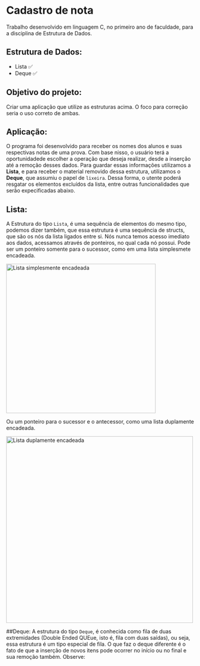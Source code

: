 # Cadastro de nota
Trabalho desenvolvido em linguagem C, no primeiro ano de faculdade, para a disciplina de Estrutura de Dados.

## Estrutura de Dados:
* Lista ✅
* Deque ✅

## Objetivo do projeto:
Criar uma aplicação que utilize as estruturas acima. O foco para correção seria o uso correto de ambas.

## Aplicação:
O programa foi desenvolvido para receber os nomes dos alunos e suas respectivas notas de uma prova. Com base nisso, o usuário terá a oportunidadede escolher a operação que deseja realizar, desde a inserção até a remoção desses dados. Para guardar essas informações utilizamos a **Lista**, e para receber o material removido dessa estrutura, utilizamos o **Deque**, que assumiu o papel de `lixeira`. Dessa forma, o utente poderá resgatar os elementos excluídos da lista, entre outras funcionalidades que serão expecificadas abaixo.

## Lista:
A Estrutura do tipo `Lista`, é uma sequência de elementos do mesmo tipo, podemos dizer também, que essa estrutura é uma sequência de structs, que são os nós da lista ligados entre si. Nós nunca temos acesso imediato aos dados, acessamos através de ponteiros, no qual cada nó possui. Pode ser um ponteiro somente para o sucessor, como em uma lista simplesmete encadeada.

<img src="https://github.com/anabias/Cadastro-de-nota/blob/main/listaSimple.jpg" alt="Lista simplesmente encadeada" width="400"/>

Ou um ponteiro para o sucessor e o antecessor, como uma lista duplamente encadeada.

<img src="https://github.com/anabias/Cadastro-de-nota/blob/main/listaDupla.jpg" alt="Lista duplamente encadeada" width="500"/>

##Deque:
A estrutura do tipo `Deque`, é conhecida como fila de duas extremidades (Double Ended QUEue, isto é, fila com duas saídas), ou seja, essa estrutura é um tipo especial de fila. O que faz o deque diferente é o fato de que a inserção de novos itens pode ocorrer no início ou no final e sua remoção também. Observe:
